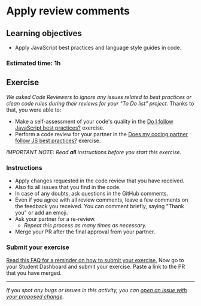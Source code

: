 # Apply review comments

## Learning objectives
-  Apply JavaScript best practices and language style guides in code.

### Estimated time: 1h

## Exercise

_We asked Code Reviewers to ignore any issues related to best practices or clean code rules during their reviews for your "To Do list" project._
Thanks to that, you were able to:

- Make a self-assessment of your code's quality in the [Do I follow JavaScript best practices?](https://github.com/microverseinc/curriculum-transversal-skills/tree/main/clean-code/exercises/clean_code_self_assessment.md) exercise.
- Perform a code review for your partner in the [Does my coding partner follow JS best practices?](https://github.com/microverseinc/curriculum-transversal-skills/tree/main/code-review/exercises/clean_code_partner_review.md) exercise.

*IMPORTANT NOTE: Read **all** instructions before you start this exercise.*

### Instructions 

- Apply changes requested in the code review that you have received.
- Also fix all issues that you find in the code.
- In case of any doubts, ask questions in the GitHub comments.
- Even if you agree with all review comments, leave a few comments on the feedback you received. You can comment briefly, saying "Thank you" or add an emoji.
- Ask your partner for a re-review.
    - _Repeat this process as many times as necessary._
- Merge your PR after the final approval from your partner.

### Submit your exercise
[Read this FAQ for a reminder on how to submit your exercise.](https://microverse.zendesk.com/hc/en-us/articles/360061344234)
Now go to your Student Dashboard and submit your exercise.
Paste a link to the PR that you have merged.


------

_If you spot any bugs or issues in this activity, you can [open an issue with your proposed change](https://github.com/microverseinc/curriculum-transversal-skills/blob/main/git-github/articles/open_issue.md)._